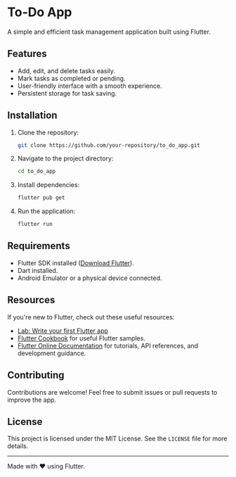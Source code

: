 # To-Do App

A simple and efficient task management application built using Flutter.

## Features
- Add, edit, and delete tasks easily.
- Mark tasks as completed or pending.
- User-friendly interface with a smooth experience.
- Persistent storage for task saving.

## Installation
1. Clone the repository:
   ```sh
   git clone https://github.com/your-repository/to_do_app.git
   ```
2. Navigate to the project directory:
   ```sh
   cd to_do_app
   ```
3. Install dependencies:
   ```sh
   flutter pub get
   ```
4. Run the application:
   ```sh
   flutter run
   ```

## Requirements
- Flutter SDK installed ([Download Flutter](https://flutter.dev/docs/get-started/install)).
- Dart installed.
- Android Emulator or a physical device connected.

## Resources
If you're new to Flutter, check out these useful resources:
- [Lab: Write your first Flutter app](https://docs.flutter.dev/get-started/codelab)
- [Flutter Cookbook](https://docs.flutter.dev/cookbook) for useful Flutter samples.
- [Flutter Online Documentation](https://docs.flutter.dev/) for tutorials, API references, and development guidance.

## Contributing
Contributions are welcome! Feel free to submit issues or pull requests to improve the app.

## License
This project is licensed under the MIT License. See the `LICENSE` file for more details.

---
Made with ❤️ using Flutter.

